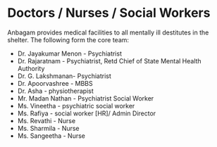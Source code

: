 # Doctors / Nurses / Social Workers

Anbagam provides medical facilities to all mentally ill destitutes in the shelter. The following form the core team:

* Dr. Jayakumar Menon - Psychiatrist
* Dr. Rajaratnam - Psychiatrist, Retd Chief of State Mental Health Authority
* Dr. G. Lakshmanan- Psychiatrist
* Dr. Apoorvashree - MBBS
* Dr. Asha  - physiotherapist
* Mr. Madan Nathan - Psychiatrist Social Worker
* Ms. Vineetha - psychiatric social worker
* Ms. Rafiya  - social worker [HR]/ Admin Director
* Ms. Revathi - Nurse
* Ms. Sharmila  - Nurse
* Ms. Sangeetha - Nurse
